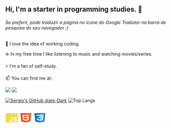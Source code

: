 ## Hi, I'm a starter in programming studies. 🖖
###### Se preferir, pode traduzir a página no ícone do Google Tradutor na barra de pesquisa do seu navegador ;)

🔭 I love the idea of working coding.

☕ In my free time I like listening to music and watching movies/series.

⚡ I'm a fan of self-study.

📫 You can find me at:

<div> 
  <p><a href="https://wa.me/5575983707584" target="_blank"><img src="https://img.shields.io/badge/WhatsApp-25D366?style=for-the-badge&logo=whatsapp&logoColor=white" target="_blank"></a>
  <a href="https://www.linkedin.com/in/sernuness" target="_blank"><img src="https://img.shields.io/badge/-LinkedIn-%230077B5?style=for-the-badge&logo=linkedin&logoColor=white" target="_blank"></a><p>
</div>
          


[![Sergio's GitHub stats-Dark](https://github-readme-stats.vercel.app/api?username=sernuness&show_icons=true&theme=dracula#gh-dracula-mode-only)](https://github.com/sernuness/github-readme-stats#gh-dracula-mode-only)
![Top Langs](https://github-readme-stats.vercel.app/api/top-langs/?username=sernuness&layout=compact)

<div style="display: inline_block"><br>
  <img align="center" alt="Sernuness-Js" height="30" width="40" src="https://raw.githubusercontent.com/devicons/devicon/master/icons/javascript/javascript-plain.svg">
  <img align="center" alt="Sernuness-HTML" height="30" width="40" src="https://raw.githubusercontent.com/devicons/devicon/master/icons/html5/html5-original.svg">
  <img align="center" alt="Sernuness-CSS" height="30" width="40" src="https://raw.githubusercontent.com/devicons/devicon/master/icons/css3/css3-original.svg">
</div>